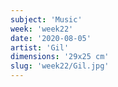 ```yaml
---
subject: 'Music'
week: 'week22'
date: '2020-08-05'
artist: 'Gil'
dimensions: '29x25 cm'
slug: 'week22/Gil.jpg'
---
```

